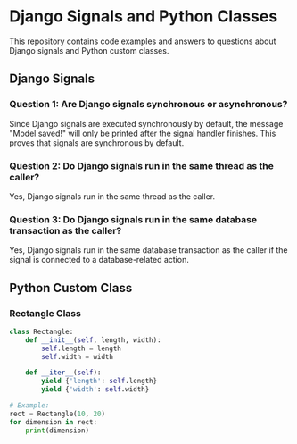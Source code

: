 # Django Signals and Python Classes

This repository contains code examples and answers to questions about Django signals and Python custom classes.

## Django Signals

### Question 1: Are Django signals synchronous or asynchronous?
Since Django signals are executed synchronously by default, the message "Model saved!" will only be printed after the signal handler finishes. This proves that signals are synchronous by default.


### Question 2: Do Django signals run in the same thread as the caller?
Yes, Django signals run in the same thread as the caller.


### Question 3: Do Django signals run in the same database transaction as the caller?
Yes, Django signals run in the same database transaction as the caller if the signal is connected to a database-related action.


## Python Custom Class

### Rectangle Class

```python
class Rectangle:
    def __init__(self, length, width):
        self.length = length
        self.width = width

    def __iter__(self):
        yield {'length': self.length}
        yield {'width': self.width}

# Example:
rect = Rectangle(10, 20)
for dimension in rect:
    print(dimension)
```
